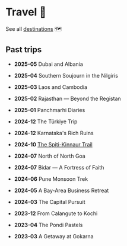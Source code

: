 # Travel 🎒

See all [destinations](destinations) 🗺

## Past trips

- **2025-05** Dubai and Albania
- **2025-04** Southern Soujourn in the Nilgiris
- **2025-03** Laos and Cambodia
- **2025-02** Rajasthan — Beyond the Registan
- **2025-01** Panchmarhi Diaries

- **2024-12** The Türkiye Trip
- **2024-12** Karnataka's Rich Ruins
- **2024-10** [The Spiti-Kinnaur Trail](destinations/delhi#2024-10-11)
- **2024-07** North of North Goa
- **2024-07** Bidar — A Fortress of Faith
- **2024-06** Pune Monsoon Trek
- **2024-05** A Bay-Area Business Retreat
- **2024-03** The Capital Pursuit

- **2023-12** From Calangute to Kochi
- **2023-04** The Pondi Pastels
- **2023-03** A Getaway at Gokarna
